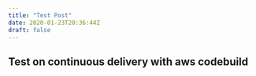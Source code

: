 ```yaml
---
title: "Test Post"
date: 2020-01-23T20:36:44Z
draft: false
---
```


## Test on continuous delivery with aws codebuild

